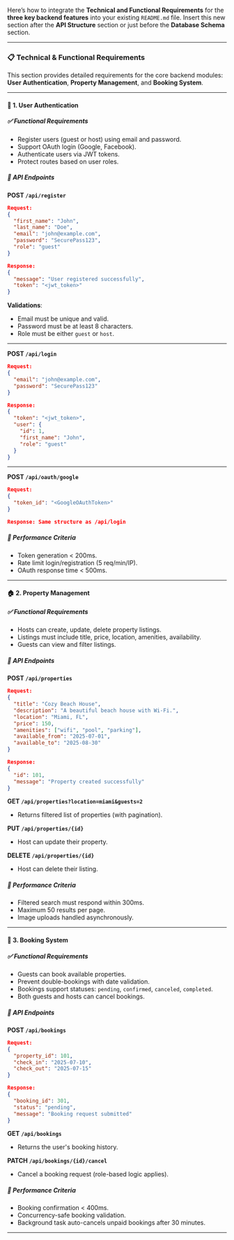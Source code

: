 Here’s how to integrate the **Technical and Functional Requirements** for the **three key backend features** into your existing `README.md` file. Insert this new section after the **API Structure** section or just before the **Database Schema** section.

---

### 📋 Technical & Functional Requirements

This section provides detailed requirements for the core backend modules: **User Authentication**, **Property Management**, and **Booking System**.

---

#### 🔐 1. User Authentication

##### ✅ Functional Requirements

* Register users (guest or host) using email and password.
* Support OAuth login (Google, Facebook).
* Authenticate users via JWT tokens.
* Protect routes based on user roles.

##### 📌 API Endpoints

**POST `/api/register`**

```json
Request:
{
  "first_name": "John",
  "last_name": "Doe",
  "email": "john@example.com",
  "password": "SecurePass123",
  "role": "guest"
}

Response:
{
  "message": "User registered successfully",
  "token": "<jwt_token>"
}
```

**Validations**:

* Email must be unique and valid.
* Password must be at least 8 characters.
* Role must be either `guest` or `host`.

---

**POST `/api/login`**

```json
Request:
{
  "email": "john@example.com",
  "password": "SecurePass123"
}

Response:
{
  "token": "<jwt_token>",
  "user": {
    "id": 1,
    "first_name": "John",
    "role": "guest"
  }
}
```

---

**POST `/api/oauth/google`**

```json
Request:
{
  "token_id": "<GoogleOAuthToken>"
}

Response: Same structure as /api/login
```

##### 🧪 Performance Criteria

* Token generation < 200ms.
* Rate limit login/registration (5 req/min/IP).
* OAuth response time < 500ms.

---

#### 🏠 2. Property Management

##### ✅ Functional Requirements

* Hosts can create, update, delete property listings.
* Listings must include title, price, location, amenities, availability.
* Guests can view and filter listings.

##### 📌 API Endpoints

**POST `/api/properties`**

```json
Request:
{
  "title": "Cozy Beach House",
  "description": "A beautiful beach house with Wi-Fi.",
  "location": "Miami, FL",
  "price": 150,
  "amenities": ["wifi", "pool", "parking"],
  "available_from": "2025-07-01",
  "available_to": "2025-08-30"
}

Response:
{
  "id": 101,
  "message": "Property created successfully"
}
```

**GET `/api/properties?location=miami&guests=2`**

* Returns filtered list of properties (with pagination).

**PUT `/api/properties/{id}`**

* Host can update their property.

**DELETE `/api/properties/{id}`**

* Host can delete their listing.

##### 🧪 Performance Criteria

* Filtered search must respond within 300ms.
* Maximum 50 results per page.
* Image uploads handled asynchronously.

---

#### 📅 3. Booking System

##### ✅ Functional Requirements

* Guests can book available properties.
* Prevent double-bookings with date validation.
* Bookings support statuses: `pending`, `confirmed`, `canceled`, `completed`.
* Both guests and hosts can cancel bookings.

##### 📌 API Endpoints

**POST `/api/bookings`**

```json
Request:
{
  "property_id": 101,
  "check_in": "2025-07-10",
  "check_out": "2025-07-15"
}

Response:
{
  "booking_id": 301,
  "status": "pending",
  "message": "Booking request submitted"
}
```

**GET `/api/bookings`**

* Returns the user's booking history.

**PATCH `/api/bookings/{id}/cancel`**

* Cancel a booking request (role-based logic applies).

##### 🧪 Performance Criteria

* Booking confirmation < 400ms.
* Concurrency-safe booking validation.
* Background task auto-cancels unpaid bookings after 30 minutes.

---

